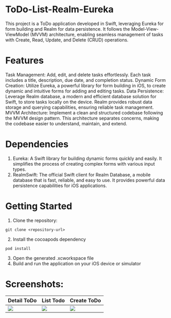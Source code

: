 # ToDo-List-Realm-Eureka
This project is a ToDo application developed in Swift, leveraging Eureka for form building and Realm for data persistence. It follows the Model-View-ViewModel (MVVM) architecture, enabling seamless management of tasks with Create, Read, Update, and Delete (CRUD) operations.

# Features
Task Management: Add, edit, and delete tasks effortlessly. Each task includes a title, description, due date, and completion status.
Dynamic Form Creation: Utilize Eureka, a powerful library for form building in iOS, to create dynamic and intuitive forms for adding and editing tasks.
Data Persistence: Leverage Realm database, a modern and efficient database solution for Swift, to store tasks locally on the device. Realm provides robust data storage and querying capabilities, ensuring reliable task management.
MVVM Architecture: Implement a clean and structured codebase following the MVVM design pattern. This architecture separates concerns, making the codebase easier to understand, maintain, and extend.

# Dependencies
1. Eureka: A Swift library for building dynamic forms quickly and easily. It simplifies the process of creating complex forms with various input types.
2. RealmSwift: The official Swift client for Realm Database, a mobile database that is fast, reliable, and easy to use. It provides powerful data persistence capabilities for iOS applications.

# Getting Started
1. Clone the repository:
  ```
  git clone <repository-url>
  ```
2. Install the cocoapods dependency
  ```
  pod install
  ```
3. Open the generated .xcworkspace file
4. Build and run the application on your iOS device or simulator

# Screenshots:
| Detail ToDo | List Todo | Create ToDo |
| ---------- | --------- | --------- |
| <img src="https://github.com/sahilsingh97/ToDo-List-Realm-Eureka/assets/31370827/752fea1b-170f-4425-b80b-54986e8495e4"></img> | <img src="https://github.com/sahilsingh97/ToDo-List-Realm-Eureka/assets/31370827/61c78d51-d73b-48e3-9dbd-393ba6f2ddb7" /> | <img src="https://github.com/sahilsingh97/ToDo-List-Realm-Eureka/assets/31370827/e4725ec0-b619-404f-8399-1f30b7f5a659" /> |
